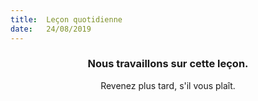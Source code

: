 ```yaml
---
title:  Leçon quotidienne
date:   24/08/2019
---
```


### <center>Nous travaillons sur cette leçon.</center>
<center>Revenez plus tard, s'il vous plaît.</center>